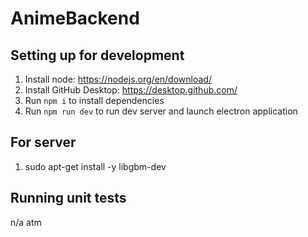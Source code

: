 # AnimeBackend

## Setting up for development
1. Install node: https://nodejs.org/en/download/
2. Install GitHub Desktop: https://desktop.github.com/
4. Run `npm i` to install dependencies
5. Run `npm run dev` to run dev server and launch electron application

## For server
1. sudo apt-get install -y libgbm-dev 

## Running unit tests

n/a atm


